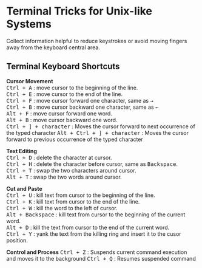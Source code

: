# Terminal Tricks for Unix-like Systems

Collect information helpful to reduce keystrokes or avoid moving fingers away from the keyboard central area.

## Terminal Keyboard Shortcuts
__Cursor Movement__  
<kbd>Ctrl + A</kbd> : move cursor to the beginning of the line.  
<kbd>Ctrl + E</kbd> : move cursor to the end of the line.  
<kbd>Ctrl + F</kbd> : move cursor forward one character, same as <kbd>→</kbd>  
<kbd>Ctrl + B</kbd> : move cursor backward one character, same as <kbd>←</kbd>   
<kbd>Alt + F</kbd> : move cursor forward one word.  
<kbd>Alt + B</kbd> : move cursor backward one word.  
<kbd>Ctrl + ] + character</kbd> : Moves the cursor forward to next occurrence of the typed character
<kbd>Alt + Ctrl + ] + character</kbd> : Moves the cursor forward to previous occurrence of the typed character

__Text Editing__  
<kbd>Ctrl + D</kbd> : delete the character at cursor.  
<kbd>Ctrl + H</kbd> : delete the character before cursor, same as <kbd>Backspace</kbd>.  
<kbd>Ctrl + T</kbd> : swap the two characters around cursor.  
<kbd>Alt + T</kbd> : swap the two words around cursor.

__Cut and Paste__  
<kbd>Ctrl + U</kbd> : kill text from cursor to the beginning of the line.  
<kbd>Ctrl + K</kbd> : kill text from cursor to the end of the line.   
<kbd>Ctrl + W</kbd> : kill the word to the left of cursor.  
<kbd>Alt + Backspace</kbd> : kill text from cursor to the beginning of the current word.  
<kbd>Alt + D</kbd> : kill the text from cursor to the end of the current word.  
<kbd>Ctrl + Y</kbd> : yank the text from the killing ring and insert it to the cusor position.  

__Control and Process__
<kbd>Ctrl + Z</kbd> : Suspends current command execution and moves it to the background
<kbd>Ctrl + Q</kbd> : Resumes suspended command
